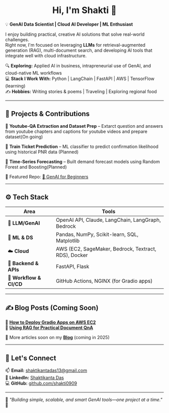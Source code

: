 <h1 align="center">Hi, I'm Shakti 👋</h1>

💡 **GenAI Data Scientist | Cloud AI Developer | ML Enthusiast**  

I enjoy building practical, creative AI solutions that solve real-world challenges.  
Right now, I'm focused on leveraging **LLMs** for retrieval-augmented generation (RAG), multi-document search, and developing AI tools that integrate well with cloud infrastructure.

🔍 **Exploring:** Applied AI in business, intrapreneurial use of GenAI, and cloud-native ML workflows  
💻 **Stack I Work With:** Python | LangChain | FastAPI | AWS | TensorFlow (learning)  
✍ **Hobbies:** Writing stories & poems | Traveling | Exploring regional food

---

## 🚀 Projects & Contributions

🔹 **Youtube-QA Extraction and Dataset Prep** – Extarct question and answers from youtube chapters and captions for youtube videos and prepare dataset(On going)

🔹 **Train Ticket Prediction** – ML classifier to predict confirmation likelihood using historical PNR data (Planned)

🔹 **Time-Series Forecasting** – Built demand forecast models using Random Forest and Boosting(Planned)

📌 Featured Repo: [🔗 GenAI for Beginners](https://github.com/shakti0909/genai-for-beginners)

---

## ⚙️ Tech Stack

| Area | Tools |
|------|-------|
| 🧠 **LLM/GenAI** | OpenAI API, Claude, LangChain, LangGraph, Bedrock |
| 🧪 **ML & DS** | Pandas, NumPy, Scikit-learn, SQL, Matplotlib |
| ☁️ **Cloud** | AWS (EC2, SageMaker, Bedrock, Textract, RDS), Docker |
| 🧰 **Backend & APIs** | FastAPI, Flask |
| 🔧 **Workflow & CI/CD** | GitHub Actions, NGINX (for Gradio apps) |

---

## ✍ Blog Posts (Coming Soon)

🔸 **[How to Deploy Gradio Apps on AWS EC2](#)**  
🔸 **[Using RAG for Practical Document QnA](#)**  

📌 More articles soon on my [**Blog**](#) (coming in 2025)

---

## 🤝 Let's Connect

📫 **Email:** [shaktikantadas13@gmail.com](mailto:shaktikantadas13@gmail.com)  
💼 **LinkedIn:** [Shaktikanta Das](https://linkedin.com/in/shaktikantadas)  
💻 **GitHub:** [github.com/shakti0909](https://github.com/shakti0909)  

---

🌟 _"Building simple, scalable, and smart GenAI tools—one project at a time."_ 🚀
